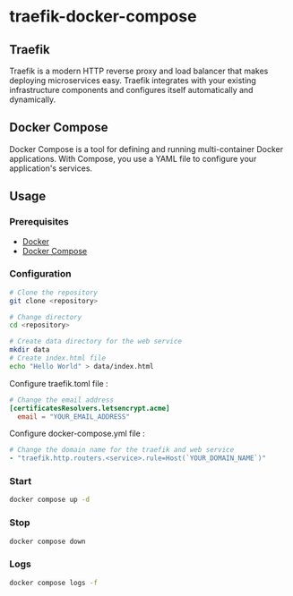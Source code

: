 # traefik-docker-compose

## Traefik

Traefik is a modern HTTP reverse proxy and load balancer that makes deploying microservices easy. Traefik integrates with your existing infrastructure components and configures itself automatically and dynamically.

## Docker Compose

Docker Compose is a tool for defining and running multi-container Docker applications. With Compose, you use a YAML file to configure your application's services.

## Usage

### Prerequisites

- [Docker](https://docs.docker.com/get-docker/)
- [Docker Compose](https://docs.docker.com/compose/install/)


### Configuration

```bash
# Clone the repository
git clone <repository>

# Change directory
cd <repository>

# Create data directory for the web service
mkdir data
# Create index.html file
echo "Hello World" > data/index.html
```

Configure traefik.toml file :
```toml
# Change the email address
[certificatesResolvers.letsencrypt.acme]
  email = "YOUR_EMAIL_ADDRESS"
```

Configure docker-compose.yml file :
```yml
# Change the domain name for the traefik and web service
- "traefik.http.routers.<service>.rule=Host(`YOUR_DOMAIN_NAME`)"
```

### Start

```bash
docker compose up -d
```

### Stop

```bash
docker compose down
```

### Logs

```bash
docker compose logs -f
```